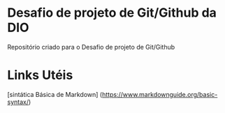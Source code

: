 # Desafio de projeto de Git/Github da DIO
Repositório criado para o Desafio de projeto de Git/Github
# Links Utéis
[sintática Básica de Markdown] (https://www.markdownguide.org/basic-syntax/)
